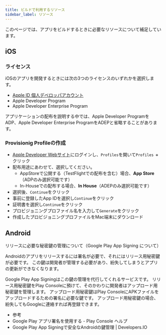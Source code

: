 ```yaml
---
title: ビルドで利用するリソース
sidebar_label: リソース
---
```


このページでは、アプリをビルドするときに必要なリソースについて補足しています。

## iOS

### ライセンス

iOSのアプリを開発するときには次の3つのライセンスのいずれかを選択します。

 - [Apple ID 個人デベロッパアカウント](#)
 - Apple Developer Program
 - Apple Developer Enterprise Program

アプリケーションの配布を説明する中では、Apple Developer ProgramをADP、Apple Developer Enterprise ProgramをADEPと省略することがあります。



### Provisionig Profileの作成

  - [Apple Developer Webサイト](https://developer.apple.com/account/)にログインし、`Profiles`を開いて`Profiles ⊕`クリック
  - 配布用途にあわせて、選択してください。
    - AppStoreで公開する（TestFlightでの配布を含む）場合、**App Store**（ADPのみ選択可能です）
    - In-Houseでの配布する場合、**In House**（ADEPのみ選択可能です）
  - 選択後、`Continue`をクリック
  - 事前に登録したApp IDを選択し`Continue`をクリック
  - 証明書を選択し`Continue`をクリック
  - プロビジョニングプロファイル名を入力して`Generate`をクリック
  - 作成したプロビジョニングプロファイルをMac端末にダウンロード


## Android

リリースに必要な秘密鍵の管理について（Google Play App Signing について）

Androidのアプリをリリースするには署名が必要で、それにはリリース用秘密鍵が必要です。
この鍵は開発者が管理する必要があり、紛失してしまうとアプリの更新ができなくなります。

Google Play App Signingはこの鍵の管理を代行してくれるサービスです。
リリース用秘密鍵をPlay Consoleに預けて、そのかわりに開発者はアップロード用秘密鍵を管理します。
アップロード用秘密鍵はPlay ConsoleにAPKファイルをアップロードするための署名に必要な鍵です。
アップロード用秘密鍵の場合、紛失してもGoogleに連絡すれば再登録できます。


 - 参考
  - Google Play アプリ署名を使用する - Play Console ヘルプ
  - Google Play App Signingで安全なAndroidの鍵管理 | Developers.IO


